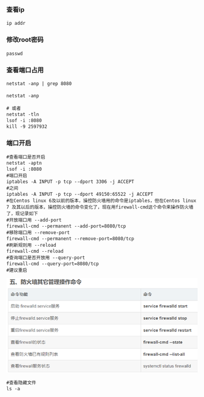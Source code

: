 <!--
 * @Author: guanjiajun www.guanjiajun@ewake.com
 * @Date: 2023-04-03 15:37:56
 * @LastEditors: guanjiajun www.guanjiajun@ewake.com
 * @LastEditTime: 2023-07-01 14:07:13
 * @FilePath: \studys\programming\linux\centos常见命令.md
 * @Description: 这是默认设置,请设置`customMade`, 打开koroFileHeader查看配置 进行设置: https://github.com/OBKoro1/koro1FileHeader/wiki/%E9%85%8D%E7%BD%AE
-->
### 查看ip
```shell
ip addr
```
### 修改root密码
```shell
passwd
```
### 查看端口占用
```shell
netstat -anp | grep 8080

netstat -anp

# 或者
netstat -tln
lsof -i :8080
kill -9 2597932
```
### 端口开启
```shell
#查看端口是否开启
netstat -aptn
lsof -i :8080
#端口开启
iptables -A INPUT -p tcp --dport 3306 -j ACCEPT
#之间
iptables -A INPUT -p tcp --dport 49150:65522 -j ACCEPT
#在Centos linux 6及以前的版本，操控防火墙用的命令是iptables，但在Centos linux 7 及其以后的版本，操控防火墙的命令变化了，现在用firewall-cmd这个命令来操作防火墙了，现记录如下
#开放端口用 --add-port
firewall-cmd --permanent --add-port=8080/tcp
#移除端口用 --remove-port
firewall-cmd --permanent --remove-port=8080/tcp
#刷新规则用 --reload
firewall-cmd --reload
#查询端口是否开放用 --query-port
firewall-cmd --query-port=8080/tcp
#建议重启
```

![](images/img-2023-04-03-19-54-51.png)
```shell
#查看隐藏文件
ls -a
```